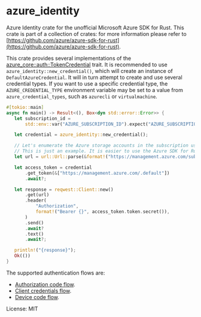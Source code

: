 # azure_identity

Azure Identity crate for the unofficial Microsoft Azure SDK for Rust. This crate is part of a collection of crates: for more information please refer to [https://github.com/azure/azure-sdk-for-rust](https://github.com/azure/azure-sdk-for-rust).

This crate provides several implementations of the [azure_core::auth::TokenCredential](https://docs.rs/azure_core/latest/azure_core/auth/trait.TokenCredential.html) trait.
It is recommended to use `azure_identity::new_credential()`, which will create an instance of `DefaultAzureCredential`. It will in turn attempt to create and use several credential types. If you want to use a specific credential type, the `AZURE_CREDENTIAL_TYPE` environment variable may be set to a value from `azure_credential_types`, such as `azurecli` or `virtualmachine`.

```rust
#[tokio::main]
async fn main() -> Result<(), Box<dyn std::error::Error>> {
   let subscription_id =
       std::env::var("AZURE_SUBSCRIPTION_ID").expect("AZURE_SUBSCRIPTION_ID required");

   let credential = azure_identity::new_credential();

   // Let's enumerate the Azure storage accounts in the subscription using the REST API directly.
   // This is just an example. It is easier to use the Azure SDK for Rust crates.
   let url = url::Url::parse(&format!("https://management.azure.com/subscriptions/{subscription_id}/providers/Microsoft.Storage/storageAccounts?api-version=2019-06-01"))?;

   let access_token = credential
       .get_token(&["https://management.azure.com/.default"])
       .await?;

   let response = reqwest::Client::new()
       .get(url)
       .header(
           "Authorization",
           format!("Bearer {}", access_token.token.secret()),
       )
       .send()
       .await?
       .text()
       .await?;

   println!("{response}");
   Ok(())
}
```

The supported authentication flows are:
* [Authorization code flow](https://docs.microsoft.com/azure/active-directory/develop/v2-oauth2-auth-code-flow).
* [Client credentials flow](https://docs.microsoft.com/azure/active-directory/develop/v2-oauth2-client-creds-grant-flow).
* [Device code flow](https://docs.microsoft.com/azure/active-directory/develop/v2-oauth2-device-code).

License: MIT
